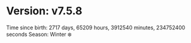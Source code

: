 # Version: v7.5.8
Time since birth: 2717 days, 65209 hours, 3912540 minutes, 234752400 seconds
Season: Winter ❄️
